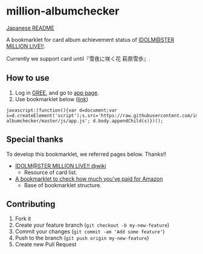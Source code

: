 million-albumchecker
======

[Japanese README](https://github.com/imas/million-albumchecker/blob/master/README.ja.md)

A bookmarklet for card album achievement status of [IDOLM@STER MILLION LIVE!!](http://www.bandainamcogames.co.jp/cs/list/idolmaster/million_live/).

Currently we support card until『雪夜に咲く花 萩原雪歩』.

## How to use
1. Log in [GREE](http://gree.jp/?mode=login), and go to [app page](http://imas.gree-apps.net/app/index.php).
1. Use bookmarklet below (<a href="javascript:(function(){var d=document;var s=d.createElement('script');s.src='https://rawgithub.com/imas/million-albumchecker/master/js/app.js'; d.body.appendChild(s)})();">link</a>)

```
javascript:(function(){var d=document;var s=d.createElement('script');s.src='https://raw.githubusercontent.com/imas/million-albumchecker/master/js/app.js'; d.body.appendChild(s)})();
```

## Special thanks
To develop this bookmarklet, we referred pages below. Thanks!!

- [IDOLM@STER MILLION LIVE!! @wiki](http://www50.atwiki.jp/imas_ml/)
  - Resource of card list.
- [A bookmarklet to check how much you've paid for Amazon](http://moroya.hatenablog.jp/entry/2013/06/03/225935)
  - Base of bookmarklet structure.

## Contributing

1. Fork it
2. Create your feature branch (`git checkout -b my-new-feature`)
3. Commit your changes (`git commit -am 'Add some feature'`)
4. Push to the branch (`git push origin my-new-feature`)
5. Create new Pull Request
